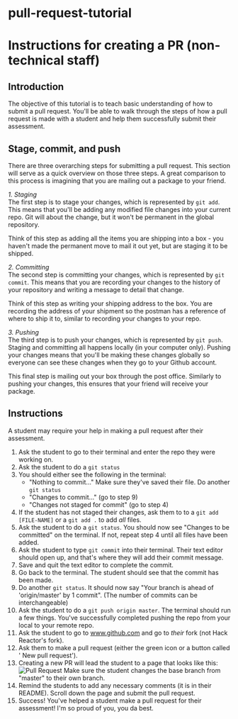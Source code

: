 # pull-request-tutorial
# Instructions for creating a PR (non-technical staff)

## Introduction
The objective of this tutorial is to teach basic understanding of how to submit
a pull request. You'll be able to walk through the steps of how a pull request
is made with a student and help them successfully submit their assessment.

## Stage, commit, and push
There are three overarching steps for submitting a pull request. This section
will serve as a quick overview on those three steps. A great comparison to this
process is imagining that you are mailing out a package to your friend.

*1. Staging*  
The first step is to stage your changes, which is represented by `git add`. This
means that you'll be adding any modified file changes into your current repo.
Git will about the change, but it won't be permanent in the global repository.

Think of this step as adding all the items you are shipping into a box - you
haven't made the permanent move to mail it out yet, but are staging it to be
shipped.

*2. Committing*  
The second step is committing your changes, which is represented by `git commit`.
This means that you are recording your changes to the history of your repository
and writing a message to detail that change.

Think of this step as writing your shipping address to the box. You are
recording the address of your shipment so the postman has a reference of where
to ship it to, similar to recording your changes to your repo.

*3. Pushing*  
The third step is to push your changes, which is represented by `git push`.
Staging and committing all happens locally (in your computer only).
Pushing your changes means that you'll be making these changes globally so
everyone can see these changes when they go to your Github account.

This final step is mailing out your box through the post office. Similarly to
pushing your changes, this ensures that your friend will receive your package.


## Instructions
A student may require your help in making a pull request after their assessment.  

1. Ask the student to go to their terminal and enter the repo they were working
on.  
2. Ask the student to do a `git status`  
3. You should either see the following in the terminal:  
    - "Nothing to commit..." Make sure they've saved their file. Do another `git
status`  
    - "Changes to commit..." (go to step 9)  
    - "Changes not staged for commit" (go to step 4)  
4. If the student has not staged their changes, ask them to to a `git add [FILE-NAME]`
 or a `git add .` to add *all* files.  
5. Ask the student to do a `git status`. You should now see "Changes to be
committed" on the terminal. If not, repeat step 4 until all files have been
added.  
6. Ask the student to type `git commit` into their terminal. Their text editor
should open up, and that's where they will add their commit message.  
7. Save and quit the text editor to complete the commit.  
8. Go back to the terminal. The student should see that the commit has been
made.  
9. Do another `git status`. It should now say "Your branch is ahead of
'origin/master' by 1 commit". (The number of commits can be interchangeable)  
10. Ask the student to do a `git push origin master`. The terminal should run
a few things. You've successfully completed pushing the repo from your local to
your remote repo.  
11. Ask the student to go to www.github.com and go to *their* fork (not Hack
  Reactor's fork).  
12. Ask them to make a pull request (either the green icon or a button called '
New pull request').  
13. Creating a new PR will lead the student to a page that looks like this:
  ![Pull Request](http://i.imgur.com/j7jYdII.png?1)
  Make sure the student changes the base branch from "master" to their own branch.  
14. Remind the students to add any necessary comments (it is in their README).
Scroll down the page and submit the pull request.  
15. Success! You've helped a student make a pull request for their assessment!
I'm so proud of you, you da best.
